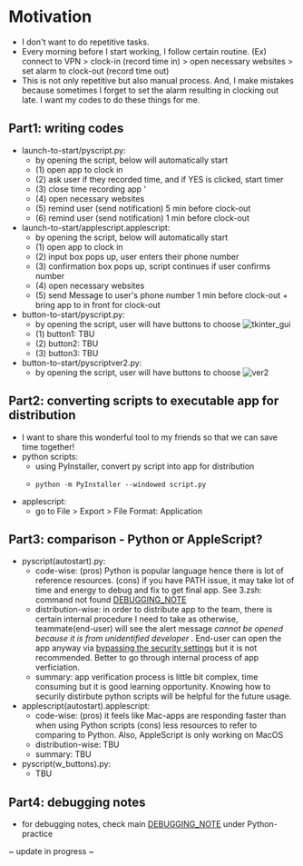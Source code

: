 # Motivation
- I don't want to do repetitive tasks.
- Every morning before I start working, I follow certain routine. (Ex) connect to VPN > clock-in (record time in) > open necessary websites > set alarm to clock-out (record time out)
- This is not only repetitive but also manual process. And, I make mistakes because sometimes I forget to set the alarm resulting in clocking out late. I want my codes to do these things for me.

## Part1: writing codes
- launch-to-start/pyscript.py: 
  - by opening the script, below will automatically start
  - (1) open app to clock in 
  - (2) ask user if they recorded time, and if YES is clicked, start timer 
  - (3) close time recording app '
  - (4) open necessary websites
  - (5) remind user (send notification) 5 min before clock-out
  - (6) remind user (send notification) 1 min before clock-out
- launch-to-start/applescript.applescript:
  - by opening the script, below will automatically start
  - (1) open app to clock in 
  - (2) input box pops up, user enters their phone number 
  - (3) confirmation box pops up, script continues if user confirms number
  - (4) open necessary websites
  - (5) send Message to user's phone number 1 min before clock-out + bring app to in front for clock-out
- button-to-start/pyscript.py:
  - by opening the script, user will have buttons to choose
  ![tkinter_gui](https://user-images.githubusercontent.com/91002274/223154126-9eb0f987-9456-41ba-8d1b-7839512d3247.png)
  - (1) button1: TBU
  - (2) button2: TBU
  - (3) button3: TBU
- button-to-start/pyscriptver2.py:
  - by opening the script, user will have buttons to choose
  ![ver2](https://user-images.githubusercontent.com/91002274/224464862-c5c9f84c-f549-4194-b23b-df1351f68ad6.png)


## Part2: converting scripts to executable app for distribution
- I want to share this wonderful tool to my friends so that we can save time together!
- python scripts: 
  - using PyInstaller, convert py script into app for distribution
  - ```terminal
    python -m PyInstaller --windowed script.py
    ``` 
- applescript:
  - go to File > Export > File Format: Application
  
## Part3: comparison - Python or AppleScript?
- pyscript(autostart).py: 
  - code-wise: (pros) Python is popular language hence there is lot of reference resources. (cons) if you have PATH issue, it may take lot of time and energy to debug and fix to get final app. See 3.zsh: command not found [DEBUGGING_NOTE](https://github.com/selgik/Python-practice/blob/main/DEBUGGING_NOTE.md)
  - distribution-wise: in order to distribute app to the team, there is certain internal procedure I need to take as otherwise, teammate(end-user) will see the alert message *cannot be opened because it is from unidentified developer* . End-user can open the app anyway via [bypassing the security settings](https://support.apple.com/en-sg/guide/mac-help/mh40616/mac) but it is not recommended. Better to go through internal process of app verficiation. 
  - summary: app verification process is little bit complex, time consuming but it is good learning opportunity. Knowing how to securily distirbute python scripts will be helpful for the future usage.
- applescript(autostart).applescript:
  - code-wise: (pros) it feels like Mac-apps are responding faster than when using Python scripts (cons) less resources to refer to comparing to Python. Also, AppleScript is only working on MacOS
  - distribution-wise: TBU
  - summary: TBU
- pyscript(w_buttons).py:
  - TBU  

## Part4: debugging notes
- for debugging notes, check main [DEBUGGING_NOTE](https://github.com/selgik/Python-practice/blob/main/DEBUGGING_NOTE.md) under Python-practice


~ update in progress ~
